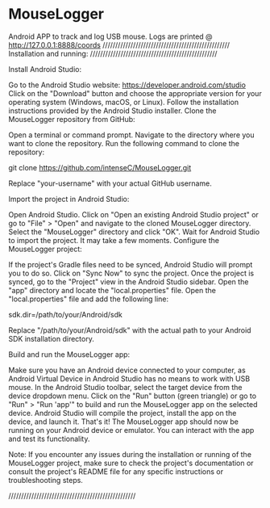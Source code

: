 # MouseLogger
Android APP to track and log USB mouse.
Logs are printed @ http://127.0.0.1:8888/coords
//////////////////////////////////////////////////
Installation and running:
//////////////////////////////////////////////////

Install Android Studio:

Go to the Android Studio website: https://developer.android.com/studio
Click on the "Download" button and choose the appropriate version for your operating system (Windows, macOS, or Linux).
Follow the installation instructions provided by the Android Studio installer.
Clone the MouseLogger repository from GitHub:

Open a terminal or command prompt.
Navigate to the directory where you want to clone the repository.
Run the following command to clone the repository:


git clone https://github.com/intenseC/MouseLogger.git

Replace "your-username" with your actual GitHub username.

Import the project in Android Studio:

Open Android Studio.
Click on "Open an existing Android Studio project" or go to "File" > "Open" and navigate to the cloned MouseLogger directory.
Select the "MouseLogger" directory and click "OK".
Wait for Android Studio to import the project. It may take a few moments.
Configure the MouseLogger project:

If the project's Gradle files need to be synced, Android Studio will prompt you to do so. Click on "Sync Now" to sync the project.
Once the project is synced, go to the "Project" view in the Android Studio sidebar.
Open the "app" directory and locate the "local.properties" file.
Open the "local.properties" file and add the following line:

sdk.dir=/path/to/your/Android/sdk

Replace "/path/to/your/Android/sdk" with the actual path to your Android SDK installation directory.

Build and run the MouseLogger app:

Make sure you have an Android device connected to your computer, as Android Virtual Device in Android Studio has no means to work with USB mouse.
In the Android Studio toolbar, select the target device from the device dropdown menu.
Click on the "Run" button (green triangle) or go to "Run" > "Run 'app'" to build and run the MouseLogger app on the selected device.
Android Studio will compile the project, install the app on the device, and launch it.
That's it! The MouseLogger app should now be running on your Android device or emulator. You can interact with the app and test its functionality.

Note: If you encounter any issues during the installation or running of the MouseLogger project,
make sure to check the project's documentation or consult the project's README file for any specific instructions or troubleshooting steps.

//////////////////////////////////////////////////
